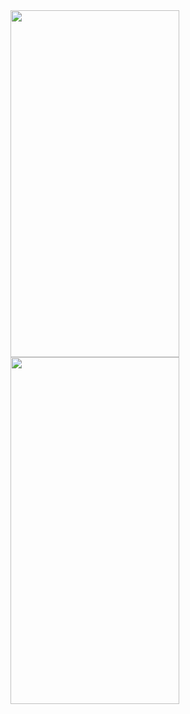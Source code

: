 <img src="https://github.com/user-attachments/assets/2e7f7179-21ae-48d9-90ac-29049931a897" width="270" height="555">
<img src="https://github.com/user-attachments/assets/942c16ad-2170-4dab-ad9e-743f092a6aa4" width="270" height="555">
